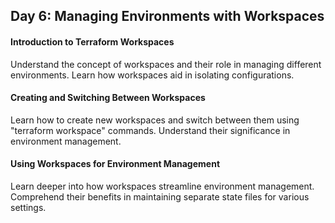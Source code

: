 ## Day 6: Managing Environments with Workspaces

#### Introduction to Terraform Workspaces

Understand the concept of workspaces and their role in managing different environments. Learn how workspaces aid in isolating configurations.

#### Creating and Switching Between Workspaces

Learn how to create new workspaces and switch between them using "terraform workspace" commands. Understand their significance in environment management.

#### Using Workspaces for Environment Management

Learn deeper into how workspaces streamline environment management. Comprehend their benefits in maintaining separate state files for various settings.